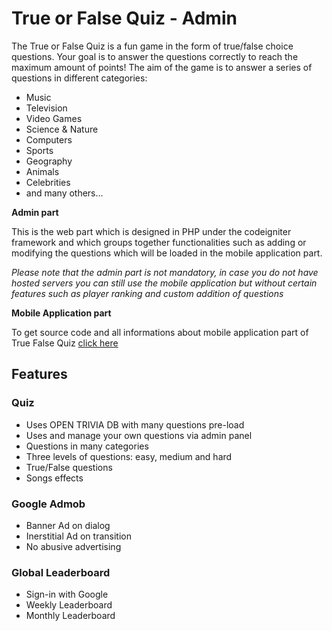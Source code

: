 # True or False Quiz - Admin

The True or False Quiz is a fun game in the form of true/false choice questions. Your goal is to answer the questions correctly to reach the maximum amount of points!
The aim of the game is to answer a series of questions in different categories:

- Music
- Television
- Video Games
- Science & Nature
- Computers
- Sports
- Geography
- Animals
- Celebrities
- and many others...

**Admin part**

This is the web part which is designed in PHP under the codeigniter framework and which groups together functionalities such as adding or modifying the questions which will be loaded in the mobile application part.

_Please note that the admin part is not mandatory, in case you do not have hosted servers you can still use the mobile application but without certain features such as player ranking and custom addition of questions_

**Mobile Application part**

To get source code and all informations about mobile application part of True False Quiz [click here](https://github.com/lyabs243/True-False-Quiz)

## Features

### Quiz

- Uses OPEN TRIVIA DB with many questions pre-load
- Uses and manage your own questions via admin panel
- Questions in many categories
- Three levels of questions: easy, medium and hard
- True/False questions
- Songs effects

### Google Admob

- Banner Ad on dialog
- Inerstitial Ad on transition
- No abusive advertising

### Global Leaderboard

- Sign-in with Google
- Weekly Leaderboard
- Monthly Leaderboard
